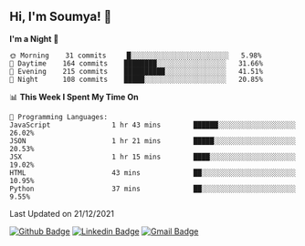 ## Hi, I'm Soumya! 👋

<!--START_SECTION:waka-->
**I'm a Night 🦉** 

```text
🌞 Morning    31 commits     █░░░░░░░░░░░░░░░░░░░░░░░░   5.98% 
🌆 Daytime    164 commits    ████████░░░░░░░░░░░░░░░░░   31.66% 
🌃 Evening    215 commits    ██████████░░░░░░░░░░░░░░░   41.51% 
🌙 Night      108 commits    █████░░░░░░░░░░░░░░░░░░░░   20.85%

```


📊 **This Week I Spent My Time On** 

```text
💬 Programming Languages: 
JavaScript               1 hr 43 mins        ██████░░░░░░░░░░░░░░░░░░░   26.02% 
JSON                     1 hr 21 mins        █████░░░░░░░░░░░░░░░░░░░░   20.53% 
JSX                      1 hr 15 mins        ████░░░░░░░░░░░░░░░░░░░░░   19.02% 
HTML                     43 mins             ██░░░░░░░░░░░░░░░░░░░░░░░   10.95% 
Python                   37 mins             ██░░░░░░░░░░░░░░░░░░░░░░░   9.55%

```


 Last Updated on 21/12/2021
<!--END_SECTION:waka-->

[![Github Badge](https://img.shields.io/badge/-rubyruins-grey?style=for-the-badge&logo=github&logoColor=white&link=https://github.com/rubyruins/)](https://www.github.com/rubyruins/) 
[![Linkedin Badge](https://img.shields.io/badge/-Soumya%20Parekh-0072b1?style=for-the-badge&logo=Linkedin&logoColor=white&link=https://www.linkedin.com/in/Soumya-Parekh/)](https://www.linkedin.com/in/Soumya-Parekh/) 
[![Gmail Badge](https://img.shields.io/badge/-soumya.parekh@somaiya.edu-c14438?style=for-the-badge&logo=Gmail&logoColor=white&link=mailto:soumya.parekh@somaiya.edu)](mailto:soumya.parekh@somaiya.edu) 
